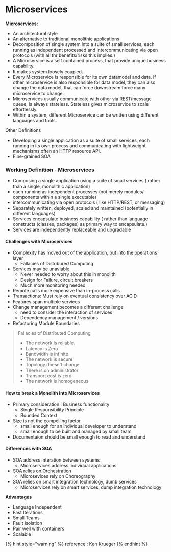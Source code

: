 # Microservices

**Microservices:**

* An architectural style
* An alternative to traditional monolithic applications
* Decomposition of single system into a suite of small services, each running as independent processed and intercommunicating via open protocols (with all thr benefits/risks this implies.)
* A Microservice is a self contained process, that provide unique business capability.
* It makes system loosely coupled.
* Every Microservice is responsible for its own datamodel and data. If other microservice is also responsible for data model, they can also change the data model, that can force downstream force many microservice to change.
* Microservices usually communicate with other via REST/message queue, is always stateless. Stateless gives microservice to scale effortlessly.
* Within a system, different Microservice can be written using different languages and tools.

Other Definitions

* Developing a single application as a suite of small services, each running in its own process and communicating with lightweight mechanisms,often an HTTP resource API.
* Fine-grained SOA

### Working Definition - Microservices

* Composing a single application using a suite of small services ( rather than a single, monolithic application)
* each running as independent processes (not merely modules/ components within a single executable)
* intercommunicating via open protocols ( like HTTP/REST, or messaging)
* Separately written, deployed, scaled and maintained (potentially in different languages)
* Services encapsulate business capability ( rather than language constructs (classes, packages) as primary way to encapsulate.)
* Services are independently replaceable and upgradable

#### Challenges with Microservices

* Complexity has moved out of the application, but into the operations layer
  * Fallacies of Distribured Computing
* Services may be unaviable
  * Never needed to worry about this in monolith
  * Design for Failure, circuit breakers
  * Much more monitoring needed
* Remote calls more expensive than in-process calls
* Transactions: Must rely on eventual consistency over ACID
* Features span multiple services
* Change management becomes a different challenge
  * need to consider the interaction of services
  * Dependency management / versions
* Refactoring Module Boundaries

> Fallacies of Distributed Computing
>
> * The network is reliable.
> * Latency is Zero
> * Bandwidth is infinite
> * The network is secure
> * Topology doesn't change
> * There is on administrator
> * Transport cost is zero
> * The network is homogeneous

#### How to break a Monolith into Microservices

* Primary consideration : Business functionality
  * Single Responsibility Principle
  * Bounded Context
* Size is not the compelling factor
  * small enough for an individual developer to understand
  * small enough to be built and managed by small team
* Documentaion should be small enough to read and understand

#### Differences with SOA

* SOA address interation between systems
  * Microservices address individual applications
* SOA relies on Orchestration
  * Microsevices rely on Choreography
* SOA relies on smart integration technology, dumb services
  * Microservices rely on smart services, dump integration technology

**Advantages**

* Language Independent
* Fast Iterations
* Small Teams
* Fault Isolation
* Pair well with containers
* Scalable&#x20;





{% hint style="warning" %}
reference : Ken Krueger
{% endhint %}

